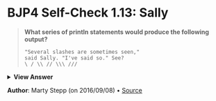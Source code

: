 # BJP4 Self-Check 1.13: Sally

> **What series of println statements would produce the following output?**
>
>     "Several slashes are sometimes seen,"
>     said Sally. "I've said so." See?
>     \ / \\ // \\\ ///

<details>
  <summary><strong>View Answer</strong></summary>

```java
System.out.println("\"Several slashes are sometimes seen,\"");
System.out.println("said Sally. \"I've said so.\" See?");
System.out.println("\\ / \\\\ // \\\\\\ ///");
```

</details>

**Author**: Marty Stepp (on 2016/09/08) • [Source](https://practiceit.cs.washington.edu/problem/view/bjp4/chapter1/s13-Sally)
